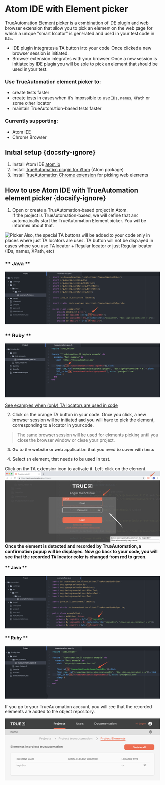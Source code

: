 # Atom IDE with Element picker 

TrueAutomation Element picker is a combination of IDE plugin and web browser extension that allow you to pick an element on the web page for which a unique "smart locator" is generated and used in your test code in IDE.
- IDE plugin integrates a TA button into your code. Once clicked a new browser session is initiated.
- Browser extension integrates with your browser. Once a new session is initiated by IDE plugin you will be able to pick an element that should be used in your test.

### Use TrueAutomation element picker to:

- create tests faster
- create tests in cases when it’s impossible to use `IDs`, `names`, `XPath` or some other locator
- maintain TrueAutomation-based tests faster

### Currently supporting:

- Atom IDE
- Chrome Browser

## Initial setup {docsify-ignore}

1. Install Atom IDE [atom.io](https://atom.io)
2. Install [TrueAutomation plugin for Atom](https://atom.io/packages/trueautomation-element-picker) (Atom package)
3. Install [TrueAutomation Chrome extension](https://chrome.google.com/webstore/detail/trueautomationio-element/khpnbhifngechnmadjdgddjjaiioncoh) for picking web elements

## How to use Atom IDE with TrueAutomation element picker {docsify-ignore}

1. Open or create a TrueAutomation-based project in Atom.<br/>
If the project is TrueAutomation-based, we will define that and automatically start the TrueAutomation Element picker. You will be informed about that.
>
<!--If you use .gif do new line before-->
![Picker](../_gif/picker-starting-notice.gif 'Picker starting notice')
Also, the special TA buttons will be added to your code only in places where just TA locators are used. TA button will not be displayed in cases where you use TA locator + Regular locator or just Regular locator (IDs, names, XPath, etc)

<!-- tabs:start -->
### ** Java **
![Picker](../_images/taButton.png 'TA Button')

### ** Ruby **
![Picker](../_images/taButton-ruby.png 'TA Button')
<!-- tabs:end -->

[See examples when (only) TA locators are used in code](/getting-started/ta-locators?id=example)

2. Click on the orange TA button in your code. Once you click, a new browser session will be initiated and you will have to pick the element, corresponding to a locator in your code.<br/>
> The same browser session will be used for elements picking until you close the browser window or close your project.

3. Go to the website or web application that you need to cover with tests

4. Select an element, that needs to be used in test.
>
Click on the TA extension icon to activate it. Left-click on the element.
![Picker](../_images/elementSelection1.png 'Element Selection')
**Once the element is detected and recorded by TrueAutomation, a confirmation popup will be displayed. Now go back to your code, you will see that the recorded TA locator color is changed from red to green.**

<!-- tabs:start -->
#### ** Java **
![Picker](../_images/taLocatorColor.png 'TA locator')
#### ** Ruby **
![Picker](../_images/taLocatorColor-ruby.png 'TA locator')
<!-- tabs:end -->

If you go to your TrueAutomation account, you will see that the recorded elements are added to the object repository.

![Picker](../_images/elementInCld.png 'Element In Cloud')
